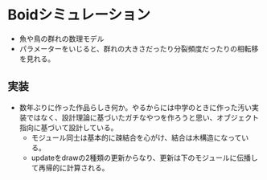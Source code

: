 # Boidシミュレーション
- 魚や鳥の群れの数理モデル
- パラメーターをいじると、群れの大きさだったり分裂頻度だったりの相転移を見れる。

## 実装
- 数年ぶりに作った作品らしき何か。やるからには中学のときに作った汚い実装ではなく、設計理論に基づいたガチなやつを作ろうと思い、オブジェクト指向に基づいて設計している。
    - モジュール同士は基本的に疎結合を心がけ、結合は木構造になっている。
    - updateをdrawの2種類の更新からなり、更新は下のモジュールに伝播して再帰的に計算される。